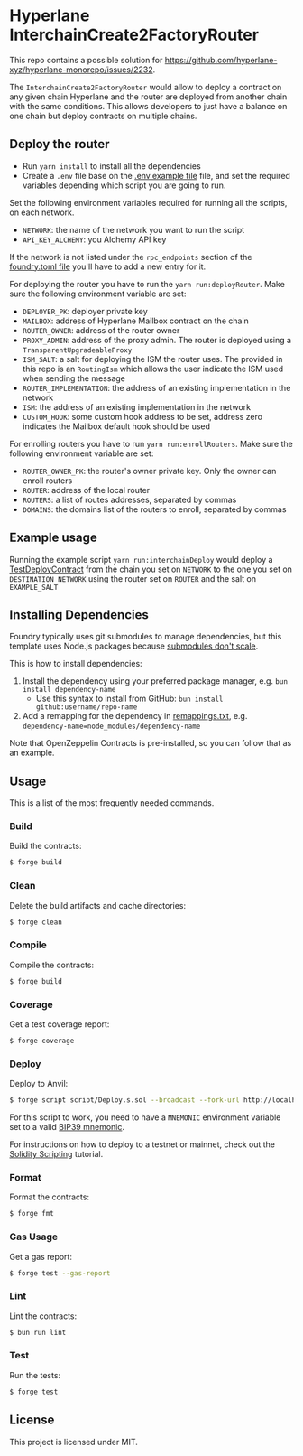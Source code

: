 # Hyperlane InterchainCreate2FactoryRouter

This repo contains a possible solution for https://github.com/hyperlane-xyz/hyperlane-monorepo/issues/2232.

The `InterchainCreate2FactoryRouter` would allow to deploy a contract on any given chain Hyperlane and the router are
deployed from another chain with the same conditions. This allows developers to just have a balance on one chain but
deploy contracts on multiple chains.

## Deploy the router

- Run `yarn install` to install all the dependencies
- Create a `.env` file base on the [.env.example file](./.env.example) file, and set the required variables depending
  which script you are going to run.

Set the following environment variables required for running all the scripts, on each network.

- `NETWORK`: the name of the network you want to run the script
- `API_KEY_ALCHEMY`: you Alchemy API key

If the network is not listed under the `rpc_endpoints` section of the [foundry.toml file](./foundry.toml) you'll have to
add a new entry for it.

For deploying the router you have to run the `yarn run:deployRouter`. Make sure the following environment variable are
set:

- `DEPLOYER_PK`: deployer private key
- `MAILBOX`: address of Hyperlane Mailbox contract on the chain
- `ROUTER_OWNER`: address of the router owner
- `PROXY_ADMIN`: address of the proxy admin. The router is deployed using a `TransparentUpgradeableProxy`
- `ISM_SALT`: a salt for deploying the ISM the router uses. The provided in this repo is an `RoutingIsm` which allows
  the user indicate the ISM used when sending the message
- `ROUTER_IMPLEMENTATION`: the address of an existing implementation in the network
- `ISM`: the address of an existing implementation in the network
- `CUSTOM_HOOK`: some custom hook address to be set, address zero indicates the Mailbox default hook should be used

For enrolling routers you have to run `yarn run:enrollRouters`. Make sure the following environment variable are set:

- `ROUTER_OWNER_PK`: the router's owner private key. Only the owner can enroll routers
- `ROUTER`: address of the local router
- `ROUTERS`: a list of routes addresses, separated by commas
- `DOMAINS`: the domains list of the routers to enroll, separated by commas

## Example usage

Running the example script `yarn run:interchainDeploy` would deploy a
[TestDeployContract](./script/utils/TestDeployContract.sol) from the chain you set on `NETWORK` to the one you set on
`DESTINATION_NETWORK` using the router set on `ROUTER` and the salt on `EXAMPLE_SALT`

## Installing Dependencies

Foundry typically uses git submodules to manage dependencies, but this template uses Node.js packages because
[submodules don't scale](https://twitter.com/PaulRBerg/status/1736695487057531328).

This is how to install dependencies:

1. Install the dependency using your preferred package manager, e.g. `bun install dependency-name`
   - Use this syntax to install from GitHub: `bun install github:username/repo-name`
2. Add a remapping for the dependency in [remappings.txt](./remappings.txt), e.g.
   `dependency-name=node_modules/dependency-name`

Note that OpenZeppelin Contracts is pre-installed, so you can follow that as an example.

## Usage

This is a list of the most frequently needed commands.

### Build

Build the contracts:

```sh
$ forge build
```

### Clean

Delete the build artifacts and cache directories:

```sh
$ forge clean
```

### Compile

Compile the contracts:

```sh
$ forge build
```

### Coverage

Get a test coverage report:

```sh
$ forge coverage
```

### Deploy

Deploy to Anvil:

```sh
$ forge script script/Deploy.s.sol --broadcast --fork-url http://localhost:8545
```

For this script to work, you need to have a `MNEMONIC` environment variable set to a valid
[BIP39 mnemonic](https://iancoleman.io/bip39/).

For instructions on how to deploy to a testnet or mainnet, check out the
[Solidity Scripting](https://book.getfoundry.sh/tutorials/solidity-scripting.html) tutorial.

### Format

Format the contracts:

```sh
$ forge fmt
```

### Gas Usage

Get a gas report:

```sh
$ forge test --gas-report
```

### Lint

Lint the contracts:

```sh
$ bun run lint
```

### Test

Run the tests:

```sh
$ forge test
```

## License

This project is licensed under MIT.
